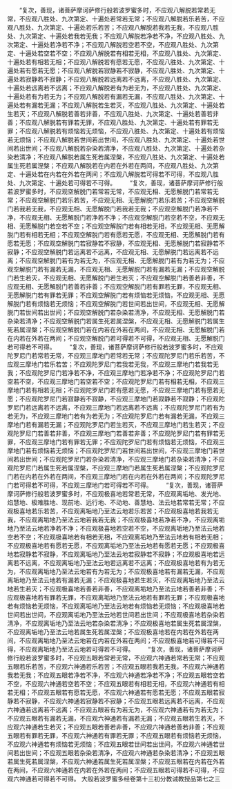 <!-- { "loadSidebar": true } -->
　　“复次，善现，诸菩萨摩诃萨修行般若波罗蜜多时，不应观八解脱若常若无常，不应观八胜处、九次第定、十遍处若常若无常；不应观八解脱若乐若苦，不应观八胜处、九次第定、十遍处若乐若苦；不应观八解脱若我若无我，不应观八胜处、九次第定、十遍处若我若无我；不应观八解脱若净若不净，不应观八胜处、九次第定、十遍处若净若不净；不应观八解脱若空若不空，不应观八胜处、九次第定、十遍处若空若不空；不应观八解脱若有相若无相，不应观八胜处、九次第定、十遍处若有相若无相；不应观八解脱若有愿若无愿，不应观八胜处、九次第定、十遍处若有愿若无愿；不应观八解脱若寂静若不寂静，不应观八胜处、九次第定、十遍处若寂静若不寂静；不应观八解脱若远离若不远离，不应观八胜处、九次第定、十遍处若远离若不远离；不应观八解脱若有为若无为，不应观八胜处、九次第定、十遍处若有为若无为；不应观八解脱若有漏若无漏，不应观八胜处、九次第定、十遍处若有漏若无漏；不应观八解脱若生若灭，不应观八胜处、九次第定、十遍处若生若灭；不应观八解脱若善若非善，不应观八胜处、九次第定、十遍处若善若非善；不应观八解脱若有罪若无罪，不应观八胜处、九次第定、十遍处若有罪若无罪；不应观八解脱若有烦恼若无烦恼，不应观八胜处、九次第定、十遍处若有烦恼若无烦恼；不应观八解脱若世间若出世间，不应观八胜处、九次第定、十遍处若世间若出世间；不应观八解脱若杂染若清净，不应观八胜处、九次第定、十遍处若杂染若清净；不应观八解脱若属生死若属涅槃，不应观八胜处、九次第定、十遍处若属生死若属涅槃；不应观八解脱若在内若在外若在两间，不应观八胜处、九次第定、十遍处若在内若在外若在两间；不应观八解脱若可得若不可得，不应观八胜处、九次第定、十遍处若可得若不可得。
　　“复次，善现，诸菩萨摩诃萨修行般若波罗蜜多时，不应观空解脱门若常若无常，不应观无相、无愿解脱门若常若无常；不应观空解脱门若乐若苦，不应观无相、无愿解脱门若乐若苦；不应观空解脱门若我若无我，不应观无相、无愿解脱门若我若无我；不应观空解脱门若净若不净，不应观无相、无愿解脱门若净若不净；不应观空解脱门若空若不空，不应观无相、无愿解脱门若空若不空；不应观空解脱门若有相若无相，不应观无相、无愿解脱门若有相若无相；不应观空解脱门若有愿若无愿，不应观无相、无愿解脱门若有愿若无愿；不应观空解脱门若寂静若不寂静，不应观无相、无愿解脱门若寂静若不寂静；不应观空解脱门若远离若不远离，不应观无相、无愿解脱门若远离若不远离；不应观空解脱门若有为若无为，不应观无相、无愿解脱门若有为若无为；不应观空解脱门若有漏若无漏，不应观无相、无愿解脱门若有漏若无漏；不应观空解脱门若生若灭，不应观无相、无愿解脱门若生若灭；不应观空解脱门若善若非善，不应观无相、无愿解脱门若善若非善；不应观空解脱门若有罪若无罪，不应观无相、无愿解脱门若有罪若无罪；不应观空解脱门若有烦恼若无烦恼，不应观无相、无愿解脱门若有烦恼若无烦恼；不应观空解脱门若世间若出世间，不应观无相、无愿解脱门若世间若出世间；不应观空解脱门若杂染若清净，不应观无相、无愿解脱门若杂染若清净；不应观空解脱门若属生死若属涅槃，不应观无相、无愿解脱门若属生死若属涅槃；不应观空解脱门若在内若在外若在两间，不应观无相、无愿解脱门若在内若在外若在两间；不应观空解脱门若可得若不可得，不应观无相、无愿解脱门若可得若不可得。
　　“复次，善现，诸菩萨摩诃萨修行般若波罗蜜多时，不应观陀罗尼门若常若无常，不应观三摩地门若常若无常；不应观陀罗尼门若乐若苦，不应观三摩地门若乐若苦；不应观陀罗尼门若我若无我，不应观三摩地门若我若无我；不应观陀罗尼门若净若不净，不应观三摩地门若净若不净；不应观陀罗尼门若空若不空，不应观三摩地门若空若不空；不应观陀罗尼门若有相若无相，不应观三摩地门若有相若无相；不应观陀罗尼门若有愿若无愿，不应观三摩地门若有愿若无愿；不应观陀罗尼门若寂静若不寂静，不应观三摩地门若寂静若不寂静；不应观陀罗尼门若远离若不远离，不应观三摩地门若远离若不远离；不应观陀罗尼门若有为若无为，不应观三摩地门若有为若无为；不应观陀罗尼门若有漏若无漏，不应观三摩地门若有漏若无漏；不应观陀罗尼门若生若灭，不应观三摩地门若生若灭；不应观陀罗尼门若善若非善，不应观三摩地门若善若非善；不应观陀罗尼门若有罪若无罪，不应观三摩地门若有罪若无罪；不应观陀罗尼门若有烦恼若无烦恼，不应观三摩地门若有烦恼若无烦恼；不应观陀罗尼门若世间若出世间，不应观三摩地门若世间若出世间；不应观陀罗尼门若杂染若清净，不应观三摩地门若杂染若清净；不应观陀罗尼门若属生死若属涅槃，不应观三摩地门若属生死若属涅槃；不应观陀罗尼门若在内若在外若在两间，不应观三摩地门若在内若在外若在两间；不应观陀罗尼门若可得若不可得，不应观三摩地门若可得若不可得。
　　“复次，善现，诸菩萨摩诃萨修行般若波罗蜜多时，不应观极喜地若常若无常，不应观离垢地、发光地、焰慧地、极难胜地、现前地、远行地、不动地、善慧地、法云地若常若无常；不应观极喜地若乐若苦，不应观离垢地乃至法云地若乐若苦；不应观极喜地若我若无我，不应观离垢地乃至法云地若我若无我；不应观极喜地若净若不净，不应观离垢地乃至法云地若净若不净；不应观极喜地若空若不空，不应观离垢地乃至法云地若空若不空；不应观极喜地若有相若无相，不应观离垢地乃至法云地若有相若无相；不应观极喜地若有愿若无愿，不应观离垢地乃至法云地若有愿若无愿；不应观极喜地若寂静若不寂静，不应观离垢地乃至法云地若寂静若不寂静；不应观极喜地若远离若不远离，不应观离垢地乃至法云地若远离若不远离；不应观极喜地若有为若无为，不应观离垢地乃至法云地若有为若无为；不应观极喜地若有漏若无漏，不应观离垢地乃至法云地若有漏若无漏；不应观极喜地若生若灭，不应观离垢地乃至法云地若生若灭；不应观极喜地若善若非善，不应观离垢地乃至法云地若善若非善；不应观极喜地若有罪若无罪，不应观离垢地乃至法云地若有罪若无罪；不应观极喜地若有烦恼若无烦恼，不应观离垢地乃至法云地若有烦恼若无烦恼；不应观极喜地若世间若出世间，不应观离垢地乃至法云地若世间若出世间；不应观极喜地若杂染若清净，不应观离垢地乃至法云地若杂染若清净；不应观极喜地若属生死若属涅槃，不应观离垢地乃至法云地若属生死若属涅槃；不应观极喜地若在内若在外若在两间，不应观离垢地乃至法云地若在内若在外若在两间；不应观极喜地若可得若不可得，不应观离垢地乃至法云地若可得若不可得。
　　“复次，善现，诸菩萨摩诃萨修行般若波罗蜜多时，不应观五眼若常若无常，不应观六神通若常若无常；不应观五眼若乐若苦，不应观六神通若乐若苦；不应观五眼若我若无我，不应观六神通若我若无我；不应观五眼若净若不净，不应观六神通若净若不净；不应观五眼若空若不空，不应观六神通若空若不空；不应观五眼若有相若无相，不应观六神通若有相若无相；不应观五眼若有愿若无愿，不应观六神通若有愿若无愿；不应观五眼若寂静若不寂静，不应观六神通若寂静若不寂静；不应观五眼若远离若不远离，不应观六神通若远离若不远离；不应观五眼若有为若无为，不应观六神通若有为若无为；不应观五眼若有漏若无漏，不应观六神通若有漏若无漏；不应观五眼若生若灭，不应观六神通若生若灭；不应观五眼若善若非善，不应观六神通若善若非善；不应观五眼若有罪若无罪，不应观六神通若有罪若无罪；不应观五眼若有烦恼若无烦恼，不应观六神通若有烦恼若无烦恼；不应观五眼若世间若出世间，不应观六神通若世间若出世间；不应观五眼若杂染若清净，不应观六神通若杂染若清净；不应观五眼若属生死若属涅槃，不应观六神通若属生死若属涅槃；不应观五眼若在内若在外若在两间，不应观六神通若在内若在外若在两间；不应观五眼若可得若不可得，不应观六神通若可得若不可得。
大般若波罗蜜多经卷第十三初分教诫教授品第七之三
